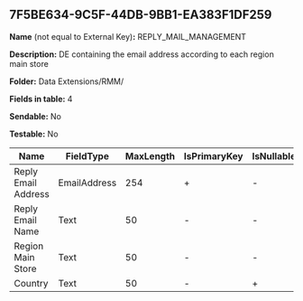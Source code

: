 ## 7F5BE634-9C5F-44DB-9BB1-EA383F1DF259

**Name** (not equal to External Key)**:** REPLY_MAIL_MANAGEMENT

**Description:** DE containing the email address according to each region main store

**Folder:** Data Extensions/RMM/

**Fields in table:** 4

**Sendable:** No

**Testable:** No

| Name | FieldType | MaxLength | IsPrimaryKey | IsNullable | DefaultValue |
| --- | --- | --- | --- | --- | --- |
| Reply Email Address | EmailAddress | 254 | + | - |  |
| Reply Email Name | Text | 50 | - | - |  |
| Region Main Store | Text | 50 | - | - |  |
| Country | Text | 50 | - | + |  |
